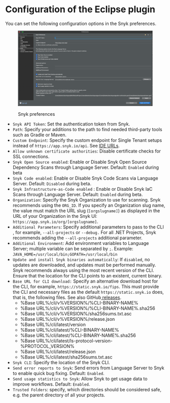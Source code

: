 # Configuration of the Eclipse plugin

You can set the following configuration options in the Snyk preferences.

<figure><img src="../../../.gitbook/assets/image (2) (4).png" alt="Snyk preferences"><figcaption><p>Snyk preferences</p></figcaption></figure>

* `Snyk API Token`: Set the authentication token from Snyk.
* `Path`: Specify your additions to the path to find needed third-party tools such as Gradle or Maven.
* `Custom Endpoint`: Specify the custom endpoint for Single Tenant setups instead of `https://app.snyk.io/api`. See [IDE URLs](../../../working-with-snyk/regional-hosting-and-data-residency.md#ides-urls).
* `Allow unknown certificate authorities`: Disable certificate checks for SSL connections.
* `Snyk Open Source enabled`: Enable or Disable Snyk Open Source Dependency Scans through Language Server. Default: `Enabled` during beta
* `Snyk Code enabled`: Enable or Disable Snyk Code Scans via Language Server. Default: `Disabled` during beta.
* `Snyk Infrastructure-as-Code enabled` : Enable or Disable Snyk IaC Scans through Language Server. Default: `Enabled` during beta.
* `Organization`: Specify the Snyk Organization to use for scanning. Snyk recommends using the `ORG_ID`. If you specify an Organization slug name, the value must match the URL slug (`[orgslugname]`) as displayed in the URL of your Organization in the Snyk UI: `https://app.snyk.io/org/[orgslugname]`.
* `Additional Parameters`: Specify additional parameters to pass to the CLI , for example, `--all-projects` or `--debug.` For all .NET Projects, Snyk recommends adding the `--all-projects` additional parameter.
* `Additional Environment`: Add environment variables to Language Server; multiple variable can be separated by `;`. Example: `JAVA_HOME=/usr/local/bin;GOPATH=/usr/local/bin`
* `Update and install Snyk binaries automatically`: If `disabled`, no updates are downloaded, and updates must be performed manually. Snyk recommends always using the most recent version of the CLI. Ensure that the location for the CLI points to an existent, current binary.
* `Base URL for CLI download:` Specify an alternative download host for the CLI, for example,  `https://static.snyk.io/fips`. This must provide the CLI and necessary files as the default `https://static.snyk.io` does, that is, the following files. See also  GitHub[ releases](https://github.com/snyk/cli/releases).
  * %Base URL%/cli/v%VERSION%/%CLI-BINARY-NAME%
  * %Base URL%/cli/v%VERSION%/%CLI-BINARY-NAME%.sha256
  * %Base URL%/cli/v%VERSION%/sha256sums.txt.asc
  * %Base URL%/cli/v%VERSION%/release.json
  * %Base URL%/cli/latest/version
  * %Base URL%/cli/latest/%CLI-BINARY-NAME%
  * %Base URL%/cli/latest/%CLI-BINARY-NAME%.sha256
  * %Base URL%/cli/latest/ls-protocol-version-%PROTOCOL\_VERSION%
  * %Base URL%/cli/latest/release.json
  * %Base URL%/cli/latest/sha256sums.txt.asc
* `Snyk CLI`: Specify the location of the Snyk CLI.
* `Send error reports to Snyk`: Send errors from Language Server to Snyk to enable quick bug fixing. Default: `Enabled`.
* `Send usage statistics to Snyk`: Allow Snyk to get usage data to improve workflows. Default: `Enabled`.
* `Trusted Folders`:  specify, which directories should be considered safe, e.g. the parent directory of all your projects.

###
